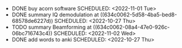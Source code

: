- DONE buy acorn software
  SCHEDULED: <2022-11-01 Tue>
- DONE summary IQ demodulation at ((634c0062-5d58-4ba5-bed8-68578de6227d))
  SCHEDULED: <2022-10-27 Thu>
- TODO summary Beamforming at ((634c0062-08a4-47e0-926c-06bc716743c4))
  SCHEDULED: <2022-11-02 Wed>
- DONE add words to anki
  SCHEDULED: <2022-10-27 Thu>